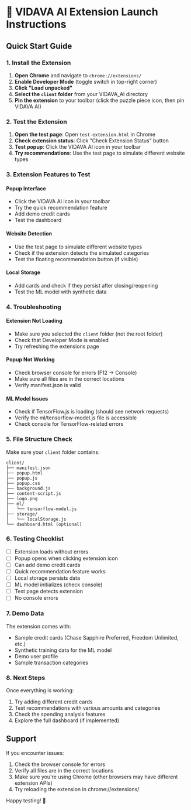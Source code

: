 # 🚀 VIDAVA AI Extension Launch Instructions

## Quick Start Guide

### 1. Install the Extension

1. **Open Chrome** and navigate to `chrome://extensions/`
2. **Enable Developer Mode** (toggle switch in top-right corner)
3. **Click "Load unpacked"**
4. **Select the `client` folder** from your VIDAVA_AI directory
5. **Pin the extension** to your toolbar (click the puzzle piece icon, then pin VIDAVA AI)

### 2. Test the Extension

1. **Open the test page**: Open `test-extension.html` in Chrome
2. **Check extension status**: Click "Check Extension Status" button
3. **Test popup**: Click the VIDAVA AI icon in your toolbar
4. **Try recommendations**: Use the test page to simulate different website types

### 3. Extension Features to Test

#### Popup Interface
- Click the VIDAVA AI icon in your toolbar
- Try the quick recommendation feature
- Add demo credit cards
- Test the dashboard

#### Website Detection
- Use the test page to simulate different website types
- Check if the extension detects the simulated categories
- Test the floating recommendation button (if visible)

#### Local Storage
- Add cards and check if they persist after closing/reopening
- Test the ML model with synthetic data

### 4. Troubleshooting

#### Extension Not Loading
- Make sure you selected the `client` folder (not the root folder)
- Check that Developer Mode is enabled
- Try refreshing the extensions page

#### Popup Not Working
- Check browser console for errors (F12 → Console)
- Make sure all files are in the correct locations
- Verify manifest.json is valid

#### ML Model Issues
- Check if TensorFlow.js is loading (should see network requests)
- Verify the ml/tensorflow-model.js file is accessible
- Check console for TensorFlow-related errors

### 5. File Structure Check

Make sure your `client` folder contains:
```
client/
├── manifest.json
├── popup.html
├── popup.js
├── popup.css
├── background.js
├── content-script.js
├── logo.png
├── ml/
│   └── tensorflow-model.js
├── storage/
│   └── localStorage.js
└── dashboard.html (optional)
```

### 6. Testing Checklist

- [ ] Extension loads without errors
- [ ] Popup opens when clicking extension icon
- [ ] Can add demo credit cards
- [ ] Quick recommendation feature works
- [ ] Local storage persists data
- [ ] ML model initializes (check console)
- [ ] Test page detects extension
- [ ] No console errors

### 7. Demo Data

The extension comes with:
- Sample credit cards (Chase Sapphire Preferred, Freedom Unlimited, etc.)
- Synthetic training data for the ML model
- Demo user profile
- Sample transaction categories

### 8. Next Steps

Once everything is working:
1. Try adding different credit cards
2. Test recommendations with various amounts and categories
3. Check the spending analysis features
4. Explore the full dashboard (if implemented)

## Support

If you encounter issues:
1. Check the browser console for errors
2. Verify all files are in the correct locations
3. Make sure you're using Chrome (other browsers may have different extension APIs)
4. Try reloading the extension in chrome://extensions/

Happy testing! 🎉
